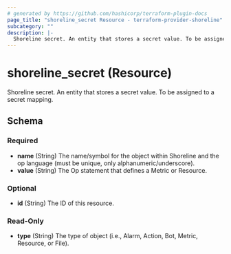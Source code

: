 ```yaml
---
# generated by https://github.com/hashicorp/terraform-plugin-docs
page_title: "shoreline_secret Resource - terraform-provider-shoreline"
subcategory: ""
description: |-
  Shoreline secret. An entity that stores a secret value. To be assigned to a secret mapping.
---
```


# shoreline_secret (Resource)

Shoreline secret. An entity that stores a secret value. To be assigned to a secret mapping.



<!-- schema generated by tfplugindocs -->
## Schema

### Required

- **name** (String) The name/symbol for the object within Shoreline and the op language (must be unique, only alphanumeric/underscore).
- **value** (String) The Op statement that defines a Metric or Resource.

### Optional

- **id** (String) The ID of this resource.

### Read-Only

- **type** (String) The type of object (i.e., Alarm, Action, Bot, Metric, Resource, or File).


